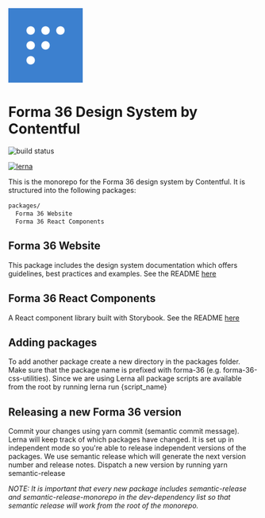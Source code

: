 <img src="./forma-icon.png" width="150">

# Forma 36 Design System by Contentful

![build status](https://travis-ci.com/contentful/forma-36.svg?token=9ZgfZHVDFAy8E7oFpbGM&branch=master)

[![lerna](https://img.shields.io/badge/maintained%20with-lerna-cc00ff.svg)](https://lernajs.io/)

This is the monorepo for the Forma 36 design system by Contentful. It is structured into the following packages:

```
packages/
  Forma 36 Website
  Forma 36 React Components
```

## Forma 36 Website

This package includes the design system documentation which offers guidelines, best practices and examples.
See the README [here](./packages/forma-36-website/README.md)

## Forma 36 React Components

A React component library built with Storybook. See the README [here](./packages/forma-36-react-components/README.md)

## Adding packages

To add another package create a new directory in the packages folder. Make sure that the package name is prefixed with forma-36 (e.g. forma-36-css-utilities). Since we are using Lerna all package scripts are available from the root by running lerna run {script_name}

## Releasing a new Forma 36 version

Commit your changes using yarn commit (semantic commit message). Lerna will keep track of which packages have changed. It is set up in independent mode so you're able to release independent versions of the packages. We use semantic release which will generate the next version number and release notes. Dispatch a new version by running yarn semantic-release

_NOTE: It is important that every new package includes semantic-release and semantic-release-monorepo in the dev-dependency list so that semantic release will work from the root of the monorepo._
